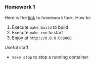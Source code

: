 ### Homework 1 ###
Here is the [link](https://github.com/nmurzin/devops_online/blob/master/homeworks/HomeWork-1.jpg) to homework task.
How to:  
1. Execute `make build` to build
2. Execute `make run` to start
3. Enjoy at `http://0.0.0.0:8080`

Useful staff: 
* `make stop` to stop a running container